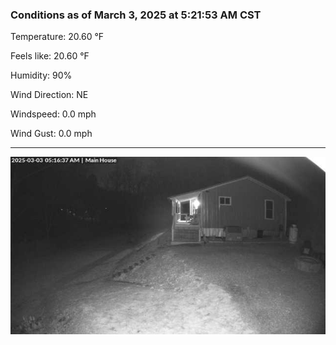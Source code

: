 ### Conditions as of March 3, 2025 at 5:21:53 AM CST 

Temperature: 20.60 &deg;F

Feels like: 20.60 &deg;F

Humidity: 90%

Wind Direction: NE

Windspeed: 0.0 mph

Wind Gust: 0.0 mph

---

<img src="./images/latest.jpeg"/>

